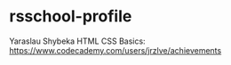 # rsschool-profile
Yaraslau Shybeka
HTML CSS Basics: https://www.codecademy.com/users/jrzlve/achievements
